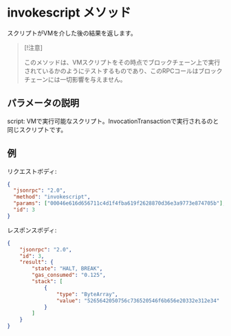 # invokescript メソッド

スクリプトがVMを介した後の結果を返します。

> [!注意]
> 
> このメソッドは、VMスクリプトをその時点でブロックチェーン上で実行されているかのようにテストするものであり、このRPCコールはブロックチェーンには一切影響を与えません。

## パラメータの説明

script: VMで実行可能なスクリプト。InvocationTransactionで実行されるのと同じスクリプトです。

## 例

リクエストボディ:

```json
{
  "jsonrpc": "2.0",
  "method": "invokescript",
  "params": ["00046e616d656711c4d1f4fba619f2628870d36e3a9773e874705b"],
  "id": 3
}
```

レスポンスボディ:

```json
{
    "jsonrpc": "2.0",
    "id": 3,
    "result": {
        "state": "HALT, BREAK",
        "gas_consumed": "0.125",
        "stack": [
            {
                "type": "ByteArray",
                "value": "5265642050756c736520546f6b656e20332e312e34"
            }
        ]
    }
}
```
